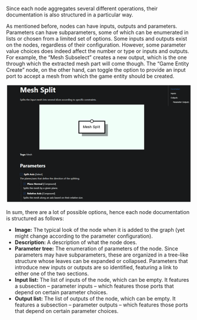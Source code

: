 ﻿Since each node aggregates several different operations, their documentation is also structured in a particular way.

As mentioned before, nodes can have inputs, outputs and parameters. Parameters can have subparameters, some of which can be enumerated in lists or chosen from a limited set of options. Some inputs and outputs exist on the nodes, regardless of their configuration. However, some parameter value choices does indeed affect the number or type or inputs and outputs. For example, the “Mesh Subselect” creates a new output, which is the one through which the extracted mesh part will come though. The “Game Entity Create” node, on the other hand, can toggle the option to provide an input port to accept a mesh from which the game entity should be created.

![Node Doc Example](NodeDocExample.gif)

In sum, there are a lot of possible options, hence each node documentation is structured as follows:

* **Image:** The typical look of the node when it is added to the graph (yet might change according to the parameter configuration).
* **Description:** A description of what the node does.
* **Parameter tree:** The enumeration of parameters of the node. Since parameters may have subparameters, these are organized in a tree-like structure whose leaves can be expanded or collapsed. Parameters that introduce new inputs or outputs are so identified, featuring a link to either one of the two sections.
* **Input list:** The list of inputs of the node, which can be empty. It features a subsection – parameter inputs – which features those ports that depend on certain parameter choices.
* **Output list:** The list of outputs of the node, which can be empty. It features a subsection – parameter outputs – which features those ports that depend on certain parameter choices.

